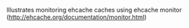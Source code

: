Illustrates monitoring ehcache caches using ehcache monitor (http://ehcache.org/documentation/monitor.html)
